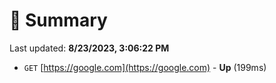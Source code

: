 # 📖 Summary
Last updated: **8/23/2023, 3:06:22 PM**

- `GET` [https://google.com](https://google.com) - **Up** (199ms)

